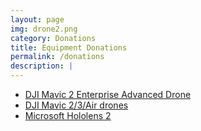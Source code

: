 ```yaml
---
layout: page
img: drone2.png
category: Donations
title: Equipment Donations
permalink: /donations
description: |
---
```


 - [DJI Mavic 2 Enterprise Advanced Drone](https://www.dji.com/mavic-2-enterprise-advanced)
 - [DJI Mavic 2/3/Air drones](https://www.dji.com/mavic-3)
 - [Microsoft Hololens 2](https://www.microsoft.com/en-us/hololens/buy)
